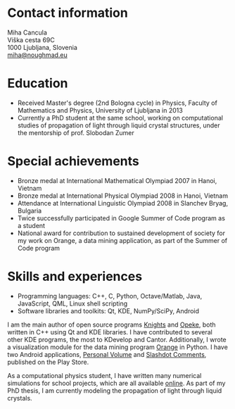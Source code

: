 # Contact information

Miha Cancula  
Viška cesta 69C  
1000 Ljubljana, Slovenia  
miha@noughmad.eu

# Education

* Received Master's degree (2nd Bologna cycle) in Physics, Faculty of Mathematics and Physics, University of Ljubljana in 2013
* Currently a PhD student at the same school, working on computational studies of propagation of light through liquid crystal structures, under the mentorship of prof. Slobodan Zumer

# Special achievements

* Bronze medal at International Mathematical Olympiad 2007 in Hanoi, Vietnam
* Bronze medal at International Physical Olympiad 2008 in Hanoi, Vietnam
* Attendance at International Linguistic Olympiad 2008 in Slanchev Bryag, Bulgaria
* Twice successfully participated in Google Summer of Code program as a student
* National award for contribution to sustained development of society for my work on Orange, a data mining application, as part of the Summer of Code program

# Skills and experiences

* Programming languages: C++, C, Python, Octave/Matlab, Java, JavaScript, QML, Linux shell scripting
* Software libraries and toolkits: Qt, KDE, NumPy/SciPy, Android

I am the main author of open source programs [Knights](http://kde-apps.org/content/show.php/Knights?content=122046) and [Opeke](http://kde-apps.org/content/show.php/Opeke?content=76417), both written in C++ using Qt and KDE libraries. 
I have contributed to several other KDE programs, the most to KDevelop and Cantor. 
Additionally, I wrote a visualization module for the data mining program [Orange](http://orange.biolab.si/) in Python. 
I have two Android applications, [Personal Volume](https://play.google.com/store/apps/details?id=com.noughmad.personalvolume) and [Slashdot Comments](https://play.google.com/store/apps/details?id=com.noughmad.slashdotcomments), published on the Play Store. 

As a computational physics student, I have written many numerical simulations for school projects, which are all available [online](https://github.com/Noughmad/Sola). 
As part of my PhD thesis, I am currently modeling the propagation of light through liquid crystals. 
